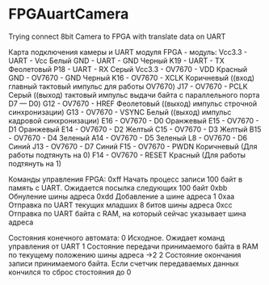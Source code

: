 # FPGAuartCamera
Trying connect 8bit Camera to FPGA with translate data on UART

Карта подключения камеры и UART модуля
FPGA - модуль:
Vcc3.3 	- UART 		- Vcc	Белый
GND 	- UART 		- GND	Черный
K19 	- UART		- TX	Феолетовый
P18 	- UART		- RX	Серый
Vcc3.3	- OV7670 	- VDD	Красный
GND	- OV7670	- GND	Черный
K16	- OV7670	- XCLK	Коричневый    	((вход) главный тактовый импульс для работы OV7670)
J17	- OV7670	- PCLK	Серый		((выход) тактовый импульс выдачи байта с параллельного порта  D7 — D0)
G12	- OV7670	- HREF	Феолетовый  	((выход) импульс строчной синхронизации)
G13	- OV7670	- VSYNC	Белый		((выход) импульс кадровой синхронизации)
E16	- OV7670	- D0	Оранжевый
E15	- OV7670	- D1	Оранжевый
E14	- OV7670	- D2	Желтый
C15	- OV7670	- D3	Желтый
B15	- OV7670	- D4	Зеленый
A14	- OV7670	- D5	Зеленый
L8	- OV7670	- D6	Синий
J13	- OV7670	- D7	Синий
F15	- OV7670	- PWDN	Коричневый	(Для работы подтянуть на 0)
F14	- OV7670	- RESET	Красный		(Для работы подтянуть на 1)

Команды управления FPGA:
0xff	Начать процесс записи 100 байт в память с UART. Ожидается посылка следующих 100 байт
0xbb	Обнуление шины адреса
0xdd	Добавление а шине адреса 1
0xaa	Отправка по UART текущих младших 8 битов шины адреса
0xcc	Отправка по UART байта с RAM, на который сейчас указывает шина адреса

Состояния конечного автомата:
0	Исходное. Ожидает команд управления от UART
1	Состояние передачи принимаемого байта в RAM по текущему положению шины адреса ->2
2	Состояние окончания записи принимаемого байта. Если счетчик передаваемых данных кончился то сброс стостояния до 0
